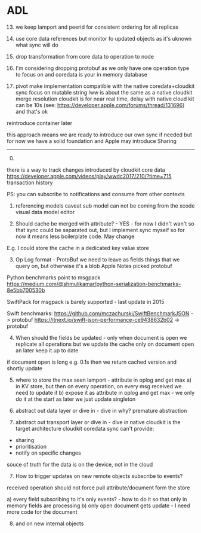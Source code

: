 #  ADL

13. we keep lamport and peerid for consistent ordering for all replicas

12. use core data references
but monitor fo updated objects as it's uknown what sync will do

11. drop transformation from core data to operation to node

10. I'm considering dropping protobuf as we only have one operation type to focus on
and coredata is your in memory database

9. pivot
make implementation compatible with the native coredata+cloudkit sync
focus on mutable string
lww is about the same as a native cloudkit merge resolution
cloudkit is for near real time, delay with native cloud kit can be 10s (see: https://developer.apple.com/forums/thread/131696) and that's ok

reintroduce container later

this approach means we are ready to introduce our own sync if needed but for now we have a solid foundation and Apple may introduce Sharing

--------------

0.
there is a way to track changes introduced by cloudkit core data
https://developer.apple.com/videos/play/wwdc2017/210/?time=715
transaction history

PS: you can subscribe to notifications and consume from other contexts


1. referencing models
caveat sub model can not be coming from the xcode visual data model editor

2. Should cache be merged with attribute? - YES - for now
I didn't wan't so that sync could be separated out, but I implement sync myself so for now it means less boilerplate code. 
May change

E.g. I could store the cache in a dedicated key value store

3. Op Log format - ProtoBuf 
we need to leave as fields things that we query on, but otherwise it's a blob
Apple Notes picked protobuf

Python benchmarks point to msgpack
https://medium.com/@shmulikamar/python-serialization-benchmarks-8e5bb700530b

SwiftPack for msgpack is barely supported - last update in 2015

Swift benchmarks:
https://github.com/mczachurski/SwiftBenchmarkJSON -> protobuf
https://itnext.io/swift-json-performance-ce9438632b02 -> protobuf


4. When should the fields be updated - only when document is open
we replicate all operations but we update the cache only on document open an later keep it up to date

if document open is long e.g. 0.1s then we return cached version and shortly update


5. where to store the max seen lamport - attribute in oplog and get max
a) in KV store, but then on every operation, on every msg received we need to update it
b) expose it as attribute in oplog and get max - we only do it at the start as later we just update singleton


6. abstract out data layer or dive in - dive in
why? premature abstraction

6. abstract out transport layer or dive in - dive in
native cloudkit is the target architecture
cloudkit coredata sync can't provide:
- sharing
- prioritisation
- notify on specific changes

souce of truth for the data is on the device, not in the cloud

7. How to trigger updates on new remote objects 
subscribe to events?

received operation should not force pull attribute/document form the store

a) every field subscribing to it's only events? - how to do it so that only in memory fields are processing
b) only open document gets update - I need more code for the document


8. and on new internal objects

